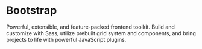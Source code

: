 # Bootstrap
Powerful, extensible, and feature-packed frontend toolkit. Build and customize with Sass, utilize prebuilt grid system and components, and bring projects to life with powerful JavaScript plugins.

